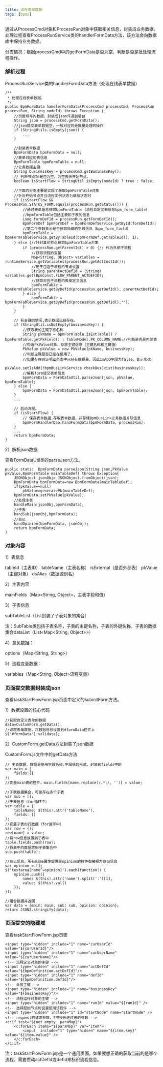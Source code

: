 ```yaml
---
title: 流程表单数据
tags: [bpmx]
---
```


通过从ProcessCmd对象和ProcessRun对象中获取相关信息，封装成业务数据。处理过程查看ProcessRunService类的handlerFormData方法，该方法会向数据库中保持业务数据。

分支情况：根据processCmd中的getFormData是否为空，判断是否是批处理流程操作。

### 解析过程

ProcessRunService类的handlerFormData方法（处理在线表单数据）

```
/**
 * 处理在线表单数据。
 */
public BpmFormData handlerFormData(ProcessCmd processCmd, ProcessRun processRun, String nodeId) throws Exception {
    //页面填写的数据，封装成json传递到后台
    String json = processCmd.getFormData();
    //json提交表单数据空，一般对应的是批量处理的操作
    if (StringUtils.isEmpty(json)) {
        ...
    }

    //封装表单数据
    BpmFormData bpmFormData = null;
    //表单对应的表信息
    BpmFormTable bpmFormTable = null;
    //业务数据主键
    String businessKey = processCmd.getBusinessKey();
    // 判断节点Id是否为空，为空表示开始节点。
    boolean isStartFlow = StringUtil.isEmpty(nodeId) ? true : false;

    //下面的分支主要是实现了获取bpmFormTable对象
    //针对开始节点并且流程实例状态为草稿状态时
    if (isStartFlow && ProcessRun.STATUS_FORM.equals(processRun.getStatus())) {
        //通过表单信息获取bpmFormTable（流程自定义表信息bpm_form_table）
        //bpmFormTable包括主表和子表的信息
        Long formDefId = processRun.getFormDefId();
        BpmFormDef bpmFormDef = bpmFormDefService.getById(formDefId);
        //第二个参数表示是否获取隐藏的字段信息（bpm_form_field）
        bpmFormTable = bpmFormTableService.getByTableId(bpmFormDef.getTableId(), 1);
    } else {//针对其他节点获取bpmFormTable对象
        if (processRun.getParentId() > 0) {// 作为外部子流程
            //获取流程的变量
            Map<String, Object> variables = runtimeService.getVariables(processRun.getActInstId());
            //用于包含子流程的节点设置
            String parentActDefId = (String) variables.get(BpmConst.FLOW_PARENT_ACTDEFID);
            //获取对应子流程的表单定义信息
            bpmFormTable = bpmFormTableService.getByDefId(processRun.getDefId(), parentActDefId);
        } else {
            bpmFormTable = bpmFormTableService.getByDefId(processRun.getDefId(),"");
        }
    }

    // 有主键的情况,表示数据已经存在。
    if (StringUtil.isNotEmpty(businessKey)) {
        //获取表的主键字段名称
        String pkName = bpmFormTable.isExtTable() ? bpmFormTable.getPkField() : TableModel.PK_COLUMN_NAME;//判断是否是内部表
        //构造PkValue对象，存放主键信息（主键名称和主键值）
        PkValue pkValue = new PkValue(pkName, businessKey);
        //判断主键是否已经在使用了。
        //如果存在则证明业务表中已经有数据量，因此isADD字段为false，表示修改
        pkValue.setIsAdd(!bpmBusLinkService.checkBusExist(businessKey));
        //解析form提交表单信息
        bpmFormData = FormDataUtil.parseJson(json, pkValue, bpmFormTable);
    } else {
        bpmFormData = FormDataUtil.parseJson(json, bpmFormTable);
    }
    ...

    // 启动流程。
    if (isStartFlow) {
        // 保存表单数据,存取表单数据，并存储BpmBusLink业务数据关联信息
        bpmFormHandlerDao.handFormData(bpmFormData, processRun);
    } 
    ...
    return bpmFormData;
}
```

2）解析json数据

查看FormDataUtil类的parseJson方法。

```
public static  BpmFormData parseJson(String json,PkValue pkValue,BpmFormTable mainTableDef) throws Exception{
    JSONObject jsonObj= JSONObject.fromObject(json);
    BpmFormData bpmFormData=new BpmFormData(mainTableDef);
    if(pkValue==null)
        pkValue=generatePk(mainTableDef);
    bpmFormData.setPkValue(pkValue);
    //处理主表
    handleMain(jsonObj,bpmFormData);
    //子表
    handSub(jsonObj,bpmFormData);
    //意见
    handOpinion(bpmFormData, jsonObj);
    return bpmFormData;
}
```

### 对象内容

1）表信息

tableId（主表ID）
tableName（主表名称）
isExternal（是否外部表）
pkValue（主键对象）
dsAlias（数据源别名）

2）主表内容

mainFields（Map<String, Object>，主表字段和值）

3）子表信息

subTableList（List<SubTable>封装了子表对象的集合）

注：SubTable类包括子表名称，子表的主键名称，子表的外键名称，子表的数据集合dataList（List<Map<String, Object>>）

4）意见数据：

options（Map<String, String>）

5）流程变量数据：

variables（Map<String, Object>流程变量）

### 页面提交数据封装成json

查看taskStartFlowForm.jsp页面中定义的submitForm方法。

1）数据设置的核心代码

```
//获取自定义表单的数据
data=CustomForm.getData();
//设置表单数据，将数据信息设置到#formData控件上
$("#formData").val(data);
```

2）CustomForm.getData方法封装了json数据

CustomForm.js文件中的getData方法

```
// 主表数据，数据是使用字段名称:字段值的形式，封装到fields中的
var main = {
    fields:{}
};
//变量main表的控件，main.fields[name.replace(/.*:/, '')] = value;

//子表数据集合，可能存在多个子表
var sub = [];
//子表信息（for循环中）
var table = {
    tableName: $(this).attr('tableName'),
    fields: []
};
//变量子表的行数据（for循环中）
var row = {};
row[name] = value;
//将row信息放置到子表中
table.fields.push(row);
//将表中的数据放到子表集合中
sub.push(table);

//意见信息，所有name属性后置是opinion的控件都被视为意见信息
var opinion = [];
$('textarea[name^=opinion]').each(function() {
    opinion.push({
        name: $(this).attr('name').split(':')[1],
        value: $(this).val()
    });
});

//组合数据并返回
var data = {main: main, sub: sub, opinion: opinion};
return JSON2.stringify(data);
```

### 页面提交的隐藏域

查看taskStartFlowForm.jsp页面

```
<input type="hidden" include="1" name="curUserId" value="${curUserId}"/>
<input type="hidden" include="1" name="curUserName" value="${curUserName}"/>
<!-- 流程定义对象的主键 -->
<input type="hidden" include="1" name="actDefId" value="${bpmDefinition.actDefId}"/>
<input type="hidden" include="1" name="defId" value="${bpmDefinition.defId}"/>
<!-- 业务主键 -->
<input type="hidden" include="1" name="businessKey" value="${businessKey}"/>
<!-- 流程运行对象的主键 -->
<input type="hidden" include="1" name="runId" value="${runId}" />
<!-- 选择起始节点时设置使用该控件 -->
<input type="hidden" include="1" id="startNode" name="startNode" />
<!-- request的请求参数，?拼接传递过来的参数 -->
<c:if test="${not empty  paraMap}">
    <c:forEach items="${paraMap}" var="item">
        <input  include="1" type="hidden" name="${item.key}" value="${item.value}" />
    </c:forEach>
</c:if>
```

注：taskStartFlowForm.jsp是一个通用页面，如果要想正确的获取当前的是哪个流程，需要攒动actDefId或defId来标识流程信息。